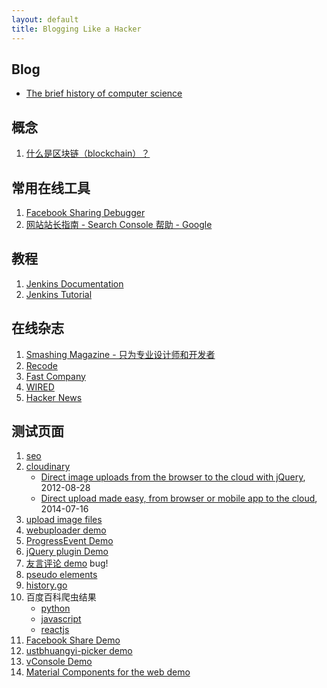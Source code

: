 ```yaml
---
layout: default
title: Blogging Like a Hacker
---
```


<div class="output"></div>
<script>
    document.querySelector('.output').innerHTML = navigator.userAgent;
</script>

## Blog

* [The brief history of computer science](./blog/brief-history-of-cs.md)

## 概念

1. [什么是区块链（blockchain）？](./concepts/blockchain/README.md)

## 常用在线工具
1. [Facebook Sharing Debugger](https://developers.facebook.com/tools/debug/)
1. [网站站长指南 - Search Console 帮助 - Google](https://support.google.com/webmasters/answer/35769)

## 教程
1. [Jenkins Documentation](https://jenkins.io/doc/)
1. [Jenkins Tutorial](http://www.tutorialspoint.com/jenkins/)

## 在线杂志
1. [Smashing Magazine - 只为专业设计师和开发者](https://www.smashingmagazine.com/)
1. [Recode](https://www.recode.net/)
1. [Fast Company](https://www.fastcompany.com/)
1. [WIRED](https://www.wired.com/)
1. [Hacker News](https://news.ycombinator.com/)

## 测试页面
1. [seo](./test/seo.html)
1. [cloudinary](./test/cloudinary/index.html)
    * [Direct image uploads from the browser to the cloud with jQuery](http://cloudinary.com/blog/direct_image_uploads_from_the_browser_to_the_cloud_with_jquery), 2012-08-28
    * [Direct upload made easy, from browser or mobile app to the cloud](http://cloudinary.com/blog/direct_upload_made_easy_from_browser_or_mobile_app_to_the_cloud), 2014-07-16
1. [upload image files](./test/upload-files/index.html)
1. [webuploader demo](http://fex-team.github.io/webuploader/demo.html)
1. [ProgressEvent Demo](./test/progressevent/index.html)
1. [jQuery plugin Demo](./test/jquery-plugin/index.html)
1. [友言评论 demo](./test/uyan.md) bug!
1. [pseudo elements](./pseudo-elements.md)
1. [history.go](./test/history-go.md)
1. 百度百科爬虫结果
    * [python](./spider/baike-python.html)
    * [javascript](./spider/baike-javascript.html)
    * [reactjs](./spider/baike-reactjs.html)
1. [Facebook Share Demo](./test/fb-share/index.html)
1. [ustbhuangyi-picker demo](./test/ustbhuangyi-picker/index.html)
1. [vConsole Demo](./test/vconsole/index.html)
1. [Material Components for the web demo](./test/mdc-demo/index.html)